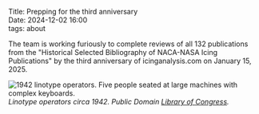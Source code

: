Title: Prepping for the third anniversary    
Date: 2024-12-02 16:00  
tags: about

The team is working furiously to complete reviews of all 132 publications 
from the "Historical Selected Bibliography of NACA-NASA Icing Publications" 
by the third anniversary of icinganalysis.com on January 15, 2025.  
 
![1942 linotype operators. Five people seated at large machines with complex keyboards.](/images%2F1942%20linotype.jpg)  
_Linotype operators circa 1942. Public Domain [Library of Congress](https://www.loc.gov/item/2017837923/)._  
